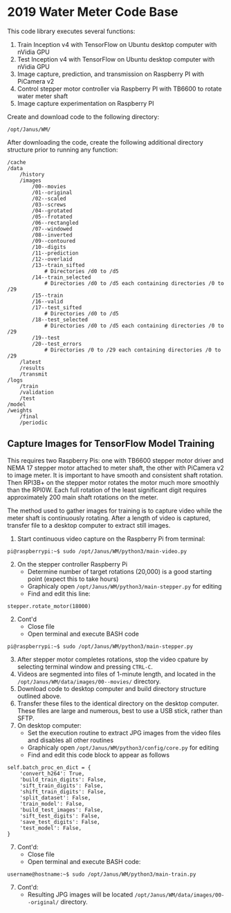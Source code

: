 # 2019 Water Meter Code Base

This code library executes several functions:

1. Train Inception v4 with TensorFlow on Ubuntu desktop computer with nVidia GPU
2. Test Inception v4 with TensorFlow on Ubuntu desktop computer with nVidia GPU
3. Image capture, prediction, and transmission on Raspberry PI with PiCamera v2
4. Control stepper motor controller via Raspberry PI with TB6600 to rotate water meter shaft
5. Image capture experimentation on Raspberry PI

Create and download code to the following directory:

```
/opt/Janus/WM/
```

After downloading the code, create the following additional directory structure prior to running any function:

```
/cache
/data
	/history
	/images
		/00--movies
		/01--original
		/02--scaled
		/03--screws
		/04--grotated
		/05--frotated
		/06--rectangled
		/07--windowed
		/08--inverted
		/09--contoured
		/10--digits
		/11--prediction
		/12--overlaid
		/13--train_sifted
			# Directories /d0 to /d5 
		/14--train_selected
			# Directories /d0 to /d5 each containing directories /0 to /29
		/15--train
		/16--valid
		/17--test_sifted
			# Directories /d0 to /d5 
		/18--test_selected
			# Directories /d0 to /d5 each containing directories /0 to /29
		/19--test
		/20--test_errors
			# Directories /0 to /29 each containing directories /0 to /29
	/latest
	/results
	/transmit
/logs
	/train
	/validation
	/test
/model
/weights
	/final
	/periodic
```

## Capture Images for TensorFlow Model Training

This requires two Raspberry Pis: one with TB6600 stepper motor driver and NEMA 17 stepper motor attached to meter shaft, the other with PiCamera v2 to image meter.  It is important to have smooth and consistent shaft rotation. Then RPI3B+ on the stepper motor rotates the motor much more smoothly than the RPI0W.  Each full rotation of the least significant digit requires approximately 200 main shaft rotations on the meter.

The method used to gather images for training is to capture video while the meter shaft is continuously rotating.  After a length of video is captured, transfer file to a desktop computer to extract still images.

1. Start continuous video capture on the Raspberry Pi from terminal:

```
pi@raspberrypi:~$ sudo /opt/Janus/WM/python3/main-video.py
```

2. On the stepper controller Raspberry Pi
   - Determine number of target rotations (20,000) is a good starting point (expect this to take hours)
   - Graphicaly open ```/opt/Janus/WM/python3/main-stepper.py``` for editing
   - Find and edit this line:

```
stepper.rotate_motor(18000)
```

2. Cont'd
   - Close file
   - Open terminal and execute BASH code

```
pi@raspberrypi:~$ sudo /opt/Janus/WM/python3/main-stepper.py
```
 
3.  After stepper motor completes rotations, stop the video cpature by selecting terminal window and pressing ```CTRL-C```.
4.  Videos are segmented into files of 1-minute length, and located in the ```/opt/Janus/WM/data/images/00--movies/``` directory.
5.  Download code to desktop computer and build directory structure outlined above.
6.  Transfer these files to the identical directory on the desktop computer.  These files are large and numerous, best to use a USB stick, rather than SFTP.
7.  On desktop computer:
	  - Set the execution routine to extract JPG images from the video files and disables all other routines
	  - Graphicaly open ```/opt/Janus/WM/python3/config/core.py``` for editing
	  - Find and edit this code block to appear as follows
```
self.batch_proc_en_dict = {
	'convert_h264': True,
	'build_train_digits': False,
	'sift_train_digits': False,
	'shift_train_digits': False,
	'split_dataset': False,
	'train_model': False,
	'build_test_images': False,
	'sift_test_digits': False,
	'save_test_digits': False,
	'test_model': False,
}
```

7. Cont'd:
   - Close file
   - Open terminal and execute BASH code:

```
username@hostname:~$ sudo /opt/Janus/WM/python3/main-train.py
```
7. Cont'd:
   - Resulting JPG images will be located ```/opt/Janus/WM/data/images/00--original/``` directory.
	
